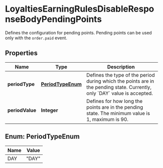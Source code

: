 

# LoyaltiesEarningRulesDisableResponseBodyPendingPoints

Defines the configuration for pending points. Pending points can be used only with the `order.paid` event.

## Properties

| Name | Type | Description |
|------------ | ------------- | ------------- |
|**periodType** | [**PeriodTypeEnum**](#PeriodTypeEnum) | Defines the type of the period during which the points are in the pending state. Currently, only &#x60;DAY&#x60; value is accepted. |
|**periodValue** | **Integer** | Defines for how long the points are in the pending state. The minimum value is 1, maximum is 90. |



## Enum: PeriodTypeEnum

| Name | Value |
|---- | -----|
| DAY | &quot;DAY&quot; |



